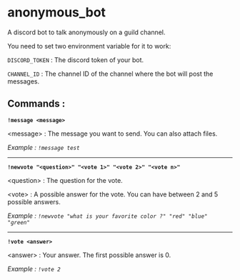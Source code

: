 # anonymous_bot
A discord bot to talk anonymously on a guild channel.


You need to set two environment variable for it to work:

  ```DISCORD_TOKEN``` : The discord token of your bot.

  ```CHANNEL_ID``` : The channel ID of the channel where the bot will post the messages.

## Commands :

**```!message <message>```**

\<message\> : The message you want to send. You can also attach files.

*Example : ```!message test```*

---

**```!newvote "<question>" "<vote 1>" "<vote 2>" "<vote n>"```**

\<question\> : The question for the vote.

\<vote\> : A possible answer for the vote. You can have between 2 and 5 possible answers.

*Example : ```!newvote "what is your favorite color ?" "red" "blue" "green"```*

---


**```!vote <answer>```**

\<answer\> : Your answer. The first possible answer is 0.

*Example : ```!vote 2```*